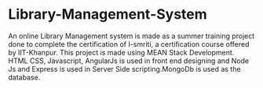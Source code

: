# Library-Management-System
An online Library Management system is made as a summer training project done to complete the certification of I-smriti, a certification course offered by IIT-Khanpur.
This project is made using MEAN Stack Development. HTML CSS, Javascript, AngularJs is used in front end designing and Node Js and Express is used in Server Side scripting.MongoDb is used as the database.
